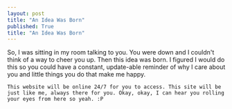 ```yaml
---
layout: post
title: "An Idea Was Born"
published: True
title: "An Idea Was Born"
---
```


<p> 
	So, I was sitting in my room talking to you. You were down and I couldn't think of a way to cheer you up. Then this idea was born. I figured I would do this so you could have a constant, update-able reminder of why I care about you and little things you do that make me happy. 

	This website will be online 24/7 for you to access. This site will be just like me, always there for you. Okay, okay, I can hear you rolling your eyes from here so yeah. :P
</p>
